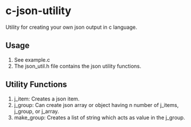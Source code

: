 # c-json-utility

Utility for creating your own json output in c language.

## Usage

1. See example.c
2. The json_util.h file contains the json utility functions.

## Utility Functions

1. j_item: Creates a json item.
2. j_group: Can create json array or object having n number of j_items, j_group, or j_array.
3. make_group: Creates a list of string which acts as value in the j_group.
